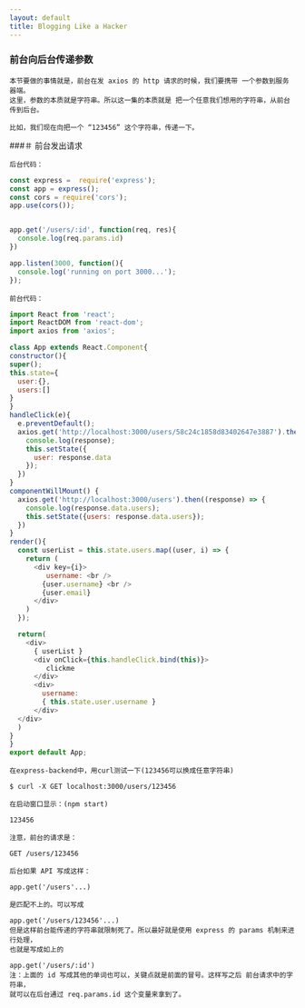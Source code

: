 ```yaml
---
layout: default
title: Blogging Like a Hacker
---
```


###  前台向后台传递参数

    本节要做的事情就是，前台在发 axios 的 http 请求的时候，我们要携带 一个参数到服务器端。
    这里，参数的本质就是字符串。所以这一集的本质就是 把一个任意我们想用的字符串，从前台传到后台。

    比如，我们现在向把一个 “123456” 这个字符串，传递一下。

###＃  前台发出请求

    后台代码：

```js
const express =  require('express');
const app = express();
const cors = require('cors');
app.use(cors());


app.get('/users/:id', function(req, res){
  console.log(req.params.id)
})

app.listen(3000, function(){
  console.log('running on port 3000...');
});
```

    前台代码：

```js
import React from 'react';
import ReactDOM from 'react-dom';
import axios from 'axios';

class App extends React.Component{
constructor(){
super();
this.state={
  user:{},
  users:[]
}
}
handleClick(e){
  e.preventDefault();
  axios.get('http://localhost:3000/users/58c24c1858d83402647e3887').then((response) => {
    console.log(response);
    this.setState({
      user: response.data
    });
  })
}
componentWillMount() {
  axios.get('http://localhost:3000/users').then((response) => {
    console.log(response.data.users);
    this.setState({users: response.data.users});
  })
}
render(){
  const userList = this.state.users.map((user, i) => {
    return (
      <div key={i}>
         username: <br />
        {user.username} <br />
        {user.email}
      </div>
    )
  });

  return(
    <div>
      { userList }
      <div onClick={this.handleClick.bind(this)}>
         clickme
      </div>
      <div>
        username:
        { this.state.user.username }
      </div>
  </div>
  )
}
}
export default App;

```

    在express-backend中，用curl测试一下(123456可以换成任意字符串)

    $ curl -X GET localhost:3000/users/123456

    在启动窗口显示：(npm start)

    123456

    注意，前台的请求是：

    GET /users/123456

    后台如果 API 写成这样：

    app.get('/users'...)

    是匹配不上的。可以写成

    app.get('/users/123456'...)
    但是这样前台能传递的字符串就限制死了。所以最好就是使用 express 的 params 机制来进行处理，
    也就是写成如上的

    app.get('/users/:id')
    注：上面的 id 写成其他的单词也可以，关键点就是前面的冒号。这样写之后 前台请求中的字符串，
    就可以在后台通过 req.params.id 这个变量来拿到了。
